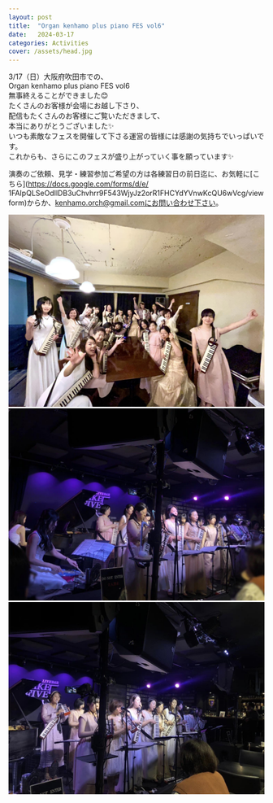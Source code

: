 ```yaml
---
layout: post
title:  "Organ kenhamo plus piano FES vol6"
date:   2024-03-17 
categories: Activities
cover: /assets/head.jpg
---
```


 3/17（日）大阪府吹田市での、  
Organ kenhamo plus piano FES vol6  
無事終えることができました😊  
たくさんのお客様が会場にお越し下さり、  
配信もたくさんのお客様にご覧いただきまして、  
本当にありがとうございました✨  
いつも素敵なフェスを開催して下さる運営の皆様には感謝の気持ちでいっぱいです。  
これからも、さらにこのフェスが盛り上がっていく事を願っています✨  
  
演奏のご依頼、見学・練習参加ご希望の方は各練習日の前日迄に、お気軽に[こちら](https://docs.google.com/forms/d/e/  1FAIpQLSeOdIlDB3uChvhrr9F543WjyJz2orR1FHCYdYVnwKcQU6wVcg/viewform)からか、kenhamo.orch@gmail.comにお問い合わせ下さい。 
  
<img border="0" src="/assets/20240317-1.jpg">   
<img border="0" src="/assets/20240317-2.jpg">   
<img border="0" src="/assets/20240317-3.jpg">   